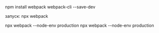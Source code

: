 npm install webpack webpack-cli --save-dev

запуск: npx webpack

npx webpack --node-env production
npx webpack --node-env production
